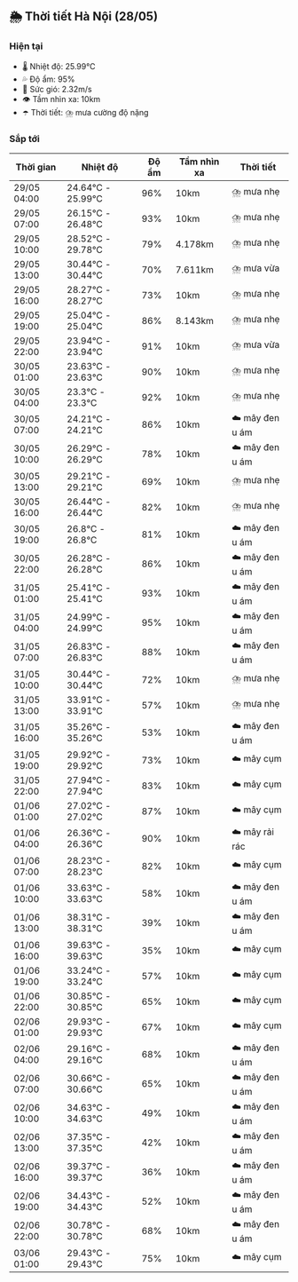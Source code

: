 ## 🌦️ Thời tiết Hà Nội (28/05)

### Hiện tại

- 🌡️ Nhiệt độ: 25.99℃
- 💦 Độ ẩm: 95%
- 💨 Sức gió: 2.32m/s
- 👁️ Tầm nhìn xa: 10km
- ☂️ Thời tiết: ⛈️ mưa cường độ nặng

### Sắp tới

| Thời gian | Nhiệt độ | Độ ẩm | Tầm nhìn xa | Thời tiết |
| --- | --- | --- | --- | --- |
| 29/05 04:00 | 24.64℃ - 25.99℃ | 96% | 10km | ⛈️ mưa nhẹ |
| 29/05 07:00 | 26.15℃ - 26.48℃ | 93% | 10km | ⛈️ mưa nhẹ |
| 29/05 10:00 | 28.52℃ - 29.78℃ | 79% | 4.178km | ⛈️ mưa nhẹ |
| 29/05 13:00 | 30.44℃ - 30.44℃ | 70% | 7.611km | ⛈️ mưa vừa |
| 29/05 16:00 | 28.27℃ - 28.27℃ | 73% | 10km | ⛈️ mưa nhẹ |
| 29/05 19:00 | 25.04℃ - 25.04℃ | 86% | 8.143km | ⛈️ mưa nhẹ |
| 29/05 22:00 | 23.94℃ - 23.94℃ | 91% | 10km | ⛈️ mưa vừa |
| 30/05 01:00 | 23.63℃ - 23.63℃ | 90% | 10km | ⛈️ mưa nhẹ |
| 30/05 04:00 | 23.3℃ - 23.3℃ | 92% | 10km | ⛈️ mưa nhẹ |
| 30/05 07:00 | 24.21℃ - 24.21℃ | 86% | 10km | ☁️ mây đen u ám |
| 30/05 10:00 | 26.29℃ - 26.29℃ | 78% | 10km | ☁️ mây đen u ám |
| 30/05 13:00 | 29.21℃ - 29.21℃ | 69% | 10km | ⛈️ mưa nhẹ |
| 30/05 16:00 | 26.44℃ - 26.44℃ | 82% | 10km | ⛈️ mưa nhẹ |
| 30/05 19:00 | 26.8℃ - 26.8℃ | 81% | 10km | ☁️ mây đen u ám |
| 30/05 22:00 | 26.28℃ - 26.28℃ | 86% | 10km | ☁️ mây đen u ám |
| 31/05 01:00 | 25.41℃ - 25.41℃ | 93% | 10km | ☁️ mây đen u ám |
| 31/05 04:00 | 24.99℃ - 24.99℃ | 95% | 10km | ☁️ mây đen u ám |
| 31/05 07:00 | 26.83℃ - 26.83℃ | 88% | 10km | ☁️ mây đen u ám |
| 31/05 10:00 | 30.44℃ - 30.44℃ | 72% | 10km | ⛈️ mưa nhẹ |
| 31/05 13:00 | 33.91℃ - 33.91℃ | 57% | 10km | ⛈️ mưa nhẹ |
| 31/05 16:00 | 35.26℃ - 35.26℃ | 53% | 10km | ☁️ mây đen u ám |
| 31/05 19:00 | 29.92℃ - 29.92℃ | 73% | 10km | ☁️ mây cụm |
| 31/05 22:00 | 27.94℃ - 27.94℃ | 83% | 10km | ☁️ mây cụm |
| 01/06 01:00 | 27.02℃ - 27.02℃ | 87% | 10km | ☁️ mây cụm |
| 01/06 04:00 | 26.36℃ - 26.36℃ | 90% | 10km | ☁️ mây rải rác |
| 01/06 07:00 | 28.23℃ - 28.23℃ | 82% | 10km | ☁️ mây cụm |
| 01/06 10:00 | 33.63℃ - 33.63℃ | 58% | 10km | ☁️ mây đen u ám |
| 01/06 13:00 | 38.31℃ - 38.31℃ | 39% | 10km | ☁️ mây đen u ám |
| 01/06 16:00 | 39.63℃ - 39.63℃ | 35% | 10km | ☁️ mây cụm |
| 01/06 19:00 | 33.24℃ - 33.24℃ | 57% | 10km | ☁️ mây cụm |
| 01/06 22:00 | 30.85℃ - 30.85℃ | 65% | 10km | ☁️ mây cụm |
| 02/06 01:00 | 29.93℃ - 29.93℃ | 67% | 10km | ☁️ mây cụm |
| 02/06 04:00 | 29.16℃ - 29.16℃ | 68% | 10km | ☁️ mây đen u ám |
| 02/06 07:00 | 30.66℃ - 30.66℃ | 65% | 10km | ☁️ mây đen u ám |
| 02/06 10:00 | 34.63℃ - 34.63℃ | 49% | 10km | ☁️ mây đen u ám |
| 02/06 13:00 | 37.35℃ - 37.35℃ | 42% | 10km | ☁️ mây đen u ám |
| 02/06 16:00 | 39.37℃ - 39.37℃ | 36% | 10km | ☁️ mây đen u ám |
| 02/06 19:00 | 34.43℃ - 34.43℃ | 52% | 10km | ☁️ mây đen u ám |
| 02/06 22:00 | 30.78℃ - 30.78℃ | 68% | 10km | ☁️ mây đen u ám |
| 03/06 01:00 | 29.43℃ - 29.43℃ | 75% | 10km | ☁️ mây cụm |
